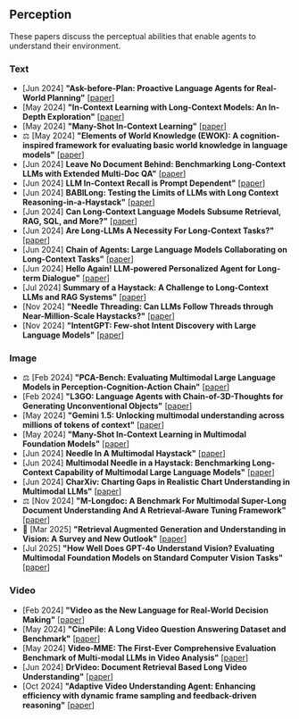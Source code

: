 ## Perception
These papers discuss the perceptual abilities that enable agents to understand their environment.

### Text
* [Jun 2024] **"Ask-before-Plan: Proactive Language Agents for Real-World Planning"** [[paper](https://arxiv.org/abs/2406.12639)]
* [May 2024] **"In-Context Learning with Long-Context Models: An In-Depth Exploration"** [[paper](https://arxiv.org/abs/2405.00200)]
* [May 2024] **"Many-Shot In-Context Learning"** [[paper](https://arxiv.org/abs/2404.11018)]
* ⚖️ [May 2024] **"Elements of World Knowledge (EWOK): A cognition-inspired framework for evaluating basic world knowledge in language models"** [[paper](https://arxiv.org/abs/2405.09605)]
* [Jun 2024] **Leave No Document Behind: Benchmarking Long-Context LLMs with Extended Multi-Doc QA"** [[paper](https://arxiv.org/abs/2406.17419)]
* [Jun 2024] **LLM In-Context Recall is Prompt Dependent"** [[paper](https://arxiv.org/abs/2404.08865)]
* [Jun 2024] **BABILong: Testing the Limits of LLMs with Long Context Reasoning-in-a-Haystack"** [[paper](https://arxiv.org/abs/2406.10149)]
* [Jun 2024] **Can Long-Context Language Models Subsume Retrieval, RAG, SQL, and More?"** [[paper](https://arxiv.org/abs/2406.13121)]
* [Jun 2024] **Are Long-LLMs A Necessity For Long-Context Tasks?"** [[paper](https://arxiv.org/abs/2405.15318)]
* [Jun 2024] **Chain of Agents: Large Language Models Collaborating on Long-Context Tasks"** [[paper](https://arxiv.org/abs/2406.02818)]
* [Jun 2024] **Hello Again! LLM-powered Personalized Agent for Long-term Dialogue"** [[paper](https://arxiv.org/abs/2406.05925)]
* [Jul 2024] **Summary of a Haystack: A Challenge to Long-Context LLMs and RAG Systems"** [[paper](https://arxiv.org/abs/2407.01370)]
* [Nov 2024] **"Needle Threading: Can LLMs Follow Threads through Near-Million-Scale Haystacks?"** [[paper](https://arxiv.org/abs/2411.05000)]
* [Nov 2024] **"IntentGPT: Few-shot Intent Discovery with Large Language Models"** [[paper](https://arxiv.org/abs/2411.10670)]

### Image
* ⚖️ [Feb 2024] **"PCA-Bench: Evaluating Multimodal Large Language Models in Perception-Cognition-Action Chain"** [[paper](https://arxiv.org/abs/2402.15527)]
* [Feb 2024] **"L3GO: Language Agents with Chain-of-3D-Thoughts for Generating Unconventional Objects"** [[paper](https://arxiv.org/abs/2402.09052)]
* [May 2024] **"Gemini 1.5: Unlocking multimodal understanding across millions of tokens of context"** [[paper](https://arxiv.org/abs/2403.05530)]
* [May 2024] **"Many-Shot In-Context Learning in Multimodal Foundation Models"** [[paper](https://arxiv.org/abs/2405.09798)]
* [Jun 2024] **Needle In A Multimodal Haystack"** [[paper](https://arxiv.org/abs/2406.07230)]
* [Jun 2024] **Multimodal Needle in a Haystack: Benchmarking Long-Context Capability of Multimodal Large Language Models"** [[paper](https://arxiv.org/abs/2406.11230)]
* [Jun 2024] **CharXiv: Charting Gaps in Realistic Chart Understanding in Multimodal LLMs"** [[paper](https://arxiv.org/abs/2406.18521)]
* ⚖️ [Nov 2024] **"M-Longdoc: A Benchmark For Multimodal Super-Long Document Understanding And A Retrieval-Aware Tuning Framework"** [[paper](https://arxiv.org/abs/2411.06176)]
* 📖 [Mar 2025] **"Retrieval Augmented Generation and Understanding in Vision: A Survey and New Outlook"** [[paper](https://arxiv.org/abs/2503.18016)]
* [Jul 2025] **"How Well Does GPT-4o Understand Vision? Evaluating Multimodal Foundation Models on Standard Computer Vision Tasks"** [[paper](https://arxiv.org/abs/2507.01955)]

### Video
* [Feb 2024] **"Video as the New Language for Real-World Decision Making"** [[paper](https://arxiv.org/abs/2402.17139)]
* [May 2024] **"CinePile: A Long Video Question Answering Dataset and Benchmark"** [[paper](https://arxiv.org/abs/2405.08813)]
* [May 2024] **Video-MME: The First-Ever Comprehensive Evaluation Benchmark of Multi-modal LLMs in Video Analysis"** [[paper](https://arxiv.org/abs/2405.21075)]
* [Jun 2024] **DrVideo: Document Retrieval Based Long Video Understanding"** [[paper](https://arxiv.org/abs/2406.12846)]
* [Oct 2024] **"Adaptive Video Understanding Agent: Enhancing efficiency with dynamic frame sampling and feedback-driven reasoning"** [[paper](https://arxiv.org/abs/2410.20252)]
